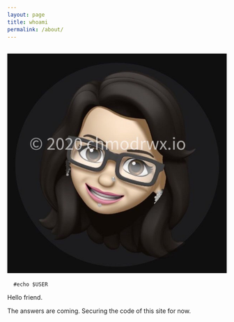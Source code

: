 ```yaml
---
layout: page
title: whoami
permalink: /about/
---
```

  <br>
  <img src="/images/whoami.jpg">

      #echo $USER

<div style="text-align: left;"> 
	
Hello friend.

The answers are coming. Securing the code of this site for now.


  </div>
